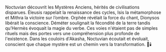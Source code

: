 Noctuvian découvrit les Mystères Anciens, hérités de civilisations disparues.
Éleusis rappelait la renaissance des cycles, Isis la métamorphose et Mithra la victoire sur l’ombre.
Orphée révélait la force du chant, Dionysos libérait la conscience.
Déméter soulignait la fécondité de la terre tandis qu’Hermès évoquait la magie du verbe.
Ces voies n'étaient pas de simples rituels mais des portes vers une compréhension plus profonde de l'existence.
Dans les couloirs d'Akasha, Noctuvian écoutait et évoluait, conscient que chaque mystère est un chemin vers la transformation.
🌙🕯️

